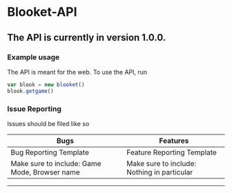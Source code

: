 # Blooket-API

## The API is currently in version 1.0.0.

### Example usage

The API is meant for the web. To use the API, run 

```javascript
var blook = new blooket()
blook.getgame()
```

### Issue Reporting
Issues should be filed like so

| Bugs                                          | Features                                    | 
|-----------------------------------------------|---------------------------------------------|
| Bug Reporting Template                        | Feature Reporting Template                  |
| Make sure to include: Game Mode, Browser name | Make sure to include: Nothing in particular | 
----------------------------------------------------------------------------------------------
